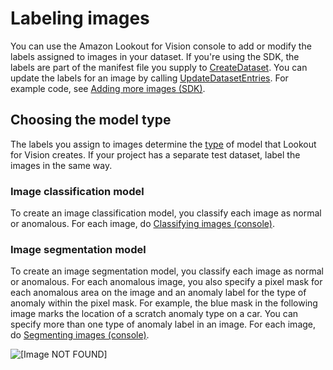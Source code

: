 # Labeling images<a name="model-labelling-overview"></a>

You can use the Amazon Lookout for Vision console to add or modify the labels assigned to images in your dataset\. If you're using the SDK, the labels are part of the manifest file you supply to [CreateDataset](https://docs.aws.amazon.com/lookout-for-vision/latest/APIReference/API_CreateDataset)\. You can update the labels for an image by calling [UpdateDatasetEntries](https://docs.aws.amazon.com/lookout-for-vision/latest/APIReference/API_UpdateDatasetEntries)\. For example code, see [Adding more images \(SDK\)](edit-dataset.md#add-more-images-dataset-sdk)\. 

## Choosing the model type<a name="model-labeling-model-type"></a>

The labels you assign to images determine the [type](understanding.md#ud-choose-model-type) of model that Lookout for Vision creates\. If your project has a separate test dataset, label the images in the same way\. 

### Image classification model<a name="model-labeling-model-type-classification"></a>

To create an image classification model, you classify each image as normal or anomalous\. For each image, do [Classifying images \(console\)](model-label.md)\.

### Image segmentation model<a name="model-labeling-model-type-segmentation"></a>

To create an image segmentation model, you classify each image as normal or anomalous\. For each anomalous image, you also specify a pixel mask for each anomalous area on the image and an anomaly label for the type of anomaly within the pixel mask\. For example, the blue mask in the following image marks the location of a scratch anomaly type on a car\. You can specify more than one type of anomaly label in an image\. For each image, do [Segmenting images \(console\)](segment-image.md)\. 

![\[Image NOT FOUND\]](http://docs.aws.amazon.com/lookout-for-vision/latest/developer-guide/images/mask.png)